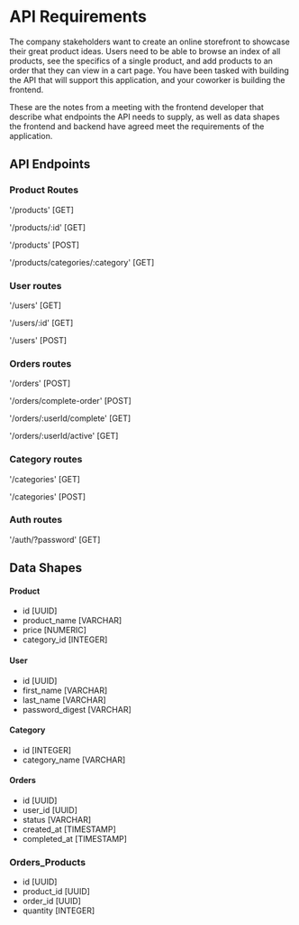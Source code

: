 # API Requirements
The company stakeholders want to create an online storefront to showcase their great product ideas. Users need to be able to browse an index of all products, see the specifics of a single product, and add products to an order that they can view in a cart page. You have been tasked with building the API that will support this application, and your coworker is building the frontend.

These are the notes from a meeting with the frontend developer that describe what endpoints the API needs to supply, as well as data shapes the frontend and backend have agreed meet the requirements of the application. 

## API Endpoints
### Product Routes
'/products'  [GET] 

'/products/:id' [GET] 

'/products' [POST] 

'/products/categories/:category' [GET]

### User routes
'/users'  [GET] 

'/users/:id'  [GET]

'/users'  [POST]

### Orders routes
'/orders'  [POST] 

'/orders/complete-order'  [POST]

'/orders/:userId/complete'  [GET]

'/orders/:userId/active'  [GET]

### Category routes
'/categories' [GET] 

'/categories' [POST] 

### Auth routes
'/auth/?password' [GET]

## Data Shapes
#### Product
- id [UUID]
- product_name [VARCHAR]
- price [NUMERIC]
- category_id [INTEGER]

#### User
- id [UUID]
- first_name [VARCHAR]
- last_name [VARCHAR]
- password_digest [VARCHAR]

#### Category
- id [INTEGER]
- category_name [VARCHAR]

#### Orders
- id [UUID]
- user_id [UUID]
- status [VARCHAR]
- created_at [TIMESTAMP]
- completed_at [TIMESTAMP]

### Orders_Products
- id [UUID]
- product_id [UUID]
- order_id [UUID]
- quantity [INTEGER]
